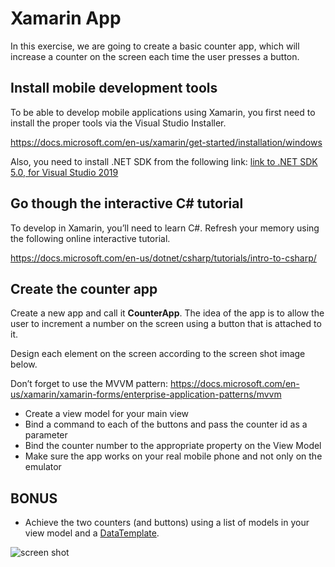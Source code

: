# Xamarin App
In this exercise, we are going to create a basic counter app, which will increase a counter on the screen each time the user presses a button.


## Install mobile development tools
To be able to develop mobile applications using Xamarin, you first need to install the proper tools via the Visual Studio Installer.

https://docs.microsoft.com/en-us/xamarin/get-started/installation/windows

Also, you need to install .NET SDK from the following link:
[link to .NET SDK 5.0, for Visual Studio 2019](https://download.visualstudio.microsoft.com/download/pr/14ccbee3-e812-4068-af47-1631444310d1/3b8da657b99d28f1ae754294c9a8f426/dotnet-sdk-5.0.408-win-x64.exe)


## Go though the interactive C# tutorial
To develop in Xamarin, you’ll need to learn C#. Refresh your memory using the following online interactive tutorial.

https://docs.microsoft.com/en-us/dotnet/csharp/tutorials/intro-to-csharp/

## Create the counter app
Create a new app and call it **CounterApp**.
The idea of the app is to allow the user to increment a number on the screen using a button that is attached to it.

Design each element on the screen according to the screen shot image below.

Don’t forget to use the MVVM pattern: https://docs.microsoft.com/en-us/xamarin/xamarin-forms/enterprise-application-patterns/mvvm
* Create a view model for your main view
* Bind a command to each of the buttons and pass the counter id as a parameter
* Bind the counter number to the appropriate property on the View Model
* Make sure the app works on your real mobile phone and not only on the emulator

## **BONUS**
* Achieve the two counters (and buttons) using a list of models in your view model and a [DataTemplate](https://docs.microsoft.com/en-us/xamarin/xamarin-forms/app-fundamentals/templates/data-templates/creating).

![screen shot](./ScreenShot.PNG)
